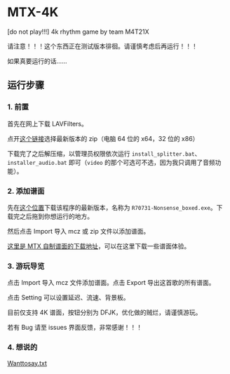 # MTX-4K

[do not play!!!] 4k rhythm game by team M4T21X

请注意！！！这个东西正在测试版本徘徊。请谨慎考虑后再运行！！！

如果真要运行的话……

## 运行步骤

### 1. 前置

首先在网上下载 LAVFilters。

点开[这个链接](https://github.com/Nevcairiel/LAVFilters/releases)选择最新版本的 zip（电脑 64 位的 x64，32 位的 x86）

下载完了之后解压缩，以管理员权限依次运行 `install_splitter.bat`、`installer_audio.bat` 即可（`video` 的那个可选可不选，因为我只调用了音频功能）。

### 2. 添加谱面

先在[这个位置](https://github.com/11400F/MTX-4K/releases)下载该程序的最新版本，名称为 `R70731-Nonsense_boxed.exe`。下载完之后拖到你想运行的地方。

然后点击 Import 导入 mcz 或 zip 文件以添加谱面。

[这里是 MTX 自制谱面的下载地址](https://github.com/11400F/MTX-4K/releases/tag/beatmaps)，可以在这里下载一些谱面体验。

### 3. 游玩导览

点击 Import 导入 mcz 文件添加谱面。点击 Export 导出这首歌的所有谱面。

点击 Setting 可以设置延迟、流速、背景板。

目前仅支持 4K 谱面，按钮分别为 DFJK，优化做的贼烂，请谨慎游玩。

若有 Bug 请至 issues 界面反馈，非常感谢！！！

### 4. 想说的

[Wanttosay.txt](https://github.com/11400F/MTX-4K/blob/main/password%3Dkey.value().zip)

